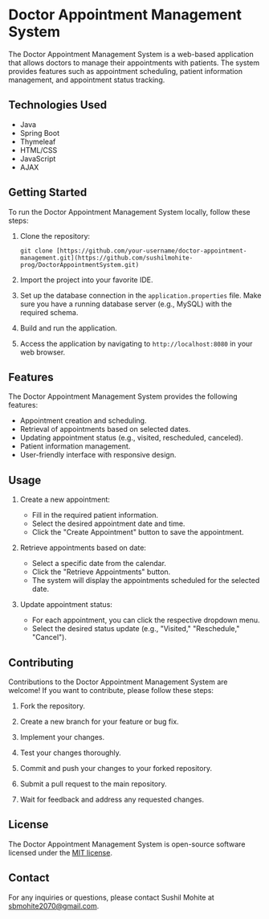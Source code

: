 
# Doctor Appointment Management System

The Doctor Appointment Management System is a web-based application that allows doctors to manage their appointments with patients. The system provides features such as appointment scheduling, patient information management, and appointment status tracking.

## Technologies Used

- Java
- Spring Boot
- Thymeleaf
- HTML/CSS
- JavaScript
- AJAX

## Getting Started

To run the Doctor Appointment Management System locally, follow these steps:

1. Clone the repository:

   ```shell
   git clone [https://github.com/your-username/doctor-appointment-management.git](https://github.com/sushilmohite-prog/DoctorAppointmentSystem.git)
   ```

2. Import the project into your favorite IDE.

3. Set up the database connection in the `application.properties` file. Make sure you have a running database server (e.g., MySQL) with the required schema.

4. Build and run the application.

5. Access the application by navigating to `http://localhost:8080` in your web browser.

## Features

The Doctor Appointment Management System provides the following features:

- Appointment creation and scheduling.
- Retrieval of appointments based on selected dates.
- Updating appointment status (e.g., visited, rescheduled, canceled).
- Patient information management.
- User-friendly interface with responsive design.

## Usage

1. Create a new appointment:
   - Fill in the required patient information.
   - Select the desired appointment date and time.
   - Click the "Create Appointment" button to save the appointment.

2. Retrieve appointments based on date:
   - Select a specific date from the calendar.
   - Click the "Retrieve Appointments" button.
   - The system will display the appointments scheduled for the selected date.

3. Update appointment status:
   - For each appointment, you can click the respective dropdown menu.
   - Select the desired status update (e.g., "Visited," "Reschedule," "Cancel").

## Contributing

Contributions to the Doctor Appointment Management System are welcome! If you want to contribute, please follow these steps:

1. Fork the repository.

2. Create a new branch for your feature or bug fix.

3. Implement your changes.

4. Test your changes thoroughly.

5. Commit and push your changes to your forked repository.

6. Submit a pull request to the main repository.

7. Wait for feedback and address any requested changes.

## License

The Doctor Appointment Management System is open-source software licensed under the [MIT license](https://opensource.org/licenses/MIT).


## Contact

For any inquiries or questions, please contact Sushil Mohite at sbmohite2070@gmail.com.
